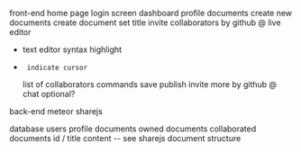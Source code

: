 front-end
  home page
  login screen
  dashboard
    profile
    documents
    create new documents
  create document
    set title
    invite collaborators by github @
  live editor
*    text editor
      syntax highlight
*      indicate cursor
    list of collaborators
    commands
      save
      publish
      invite more by github @
    chat optional?

back-end
  meteor
  sharejs

database
  users
    profile
    documents owned
    documents collaborated
  documents
    id / title
    content -- see sharejs document structure
